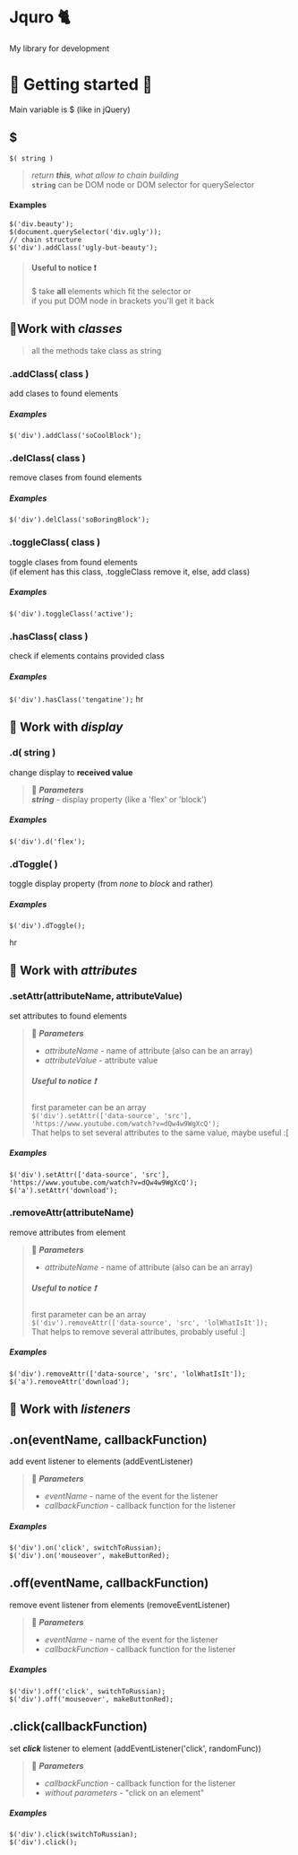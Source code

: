 # Jquro 🐈
My library for development 

# 🔺 Getting started 🔺


Main variable is $ (like in jQuery)
## **$** 
```$( string )```
>_return **this**, what allow to chain building_   
**```string```** can be DOM node or DOM selector for querySelector  
#### Examples
```
$('div.beauty');
$(document.querySelector('div.ugly'));
// chain structure
$('div').addClass('ugly-but-beauty');
```
> #### Useful to notice ❗  
> $ take **all** elements which fit the selector or   
>if you put DOM node in brackets you'll get it back

##  🔸Work with _**classes**_
>all the methods take class as string
### .addClass( class )
add clases to found elements
##### Examples  
 ``` $('div').addClass('soCoolBlock'); ```

### .delClass( class )
remove clases from found elements
##### Examples  
 ``` $('div').delClass('soBoringBlock'); ```

### .toggleClass( class )
toggle clases from found elements   
(if element has this class, .toggleClass remove it, else, add class)
##### Examples  
 ``` $('div').toggleClass('active'); ```
### .hasClass( class )
check if elements contains provided class
##### Examples  
 ``` $('div').hasClass('tengatine'); ```
hr   
## 🔸 Work with _**display**_

### .d( string )
change display to **received value**
> 🔧 _**Parameters**_  
> **_string_** - display property (like a 'flex' or 'block')
##### Examples  
 ``` $('div').d('flex'); ```
 
### .dToggle( )
toggle display property (from *none* to *block* and rather)
##### Examples  
 ``` $('div').dToggle(); ```
 
hr
## 🔸 Work with _**attributes**_
### .setAttr(attributeName, attributeValue)
set attributes to found elements
> 🔧 _**Parameters**_   
>   * _attributeName_ - name of attribute (also can be an array)   
>   * _attributeValue_ - attribute value   
> ##### Useful to notice ❗
> first parameter can be an array   
> ```$('div').setAttr(['data-source', 'src'], 'https://www.youtube.com/watch?v=dQw4w9WgXcQ');```   
> That helps to set several attributes to the same value, maybe useful :[
##### Examples  
 ``` $('div').setAttr('data-source', 'youtube');
 $('div').setAttr(['data-source', 'src'], 'https://www.youtube.com/watch?v=dQw4w9WgXcQ');
 $('a').setAttr('download');
 ```   

### .removeAttr(attributeName)
remove attributes from element
> 🔧 _**Parameters**_   
>   * _attributeName_ - name of attribute (also can be an array)    
> ##### Useful to notice ❗
> first parameter can be an array   
> ```$('div').removeAttr(['data-source', 'src', 'lolWhatIsIt']);```   
> That helps to remove several attributes, probably useful :]
##### Examples  
 ``` $('div').removeAttr('data-source');    
 $('div').removeAttr(['data-source', 'src', 'lolWhatIsIt']);
 $('a').removeAttr('download');
 ```
 ## 🔸 Work with _**listeners**_
 ## .on(eventName, callbackFunction)
 add event listener to elements (addEventListener)
 > 🔧 _**Parameters**_   
>   * _eventName_ - name of the event for the listener
>   * _callbackFunction_ - callback function for the listener
##### Examples  
 ```
 $('div').on('click', switchToRussian);    
 $('div').on('mouseover', makeButtonRed);
 ```
  ## .off(eventName, callbackFunction)
 remove event listener from elements (removeEventListener)
 > 🔧 _**Parameters**_   
>   * _eventName_ - name of the event for the listener
>   * _callbackFunction_ - callback function for the listener
##### Examples  
 ```
 $('div').off('click', switchToRussian);    
 $('div').off('mouseover', makeButtonRed);
 ```
 ## .click(callbackFunction)
  set _**click**_ listener to element  (addEventListener('click', randomFunc))
 > 🔧 _**Parameters**_   
>   * _callbackFunction_ - callback function for the listener   
>   * _without parameters_ - "click on an element"
##### Examples  
 ```
 $('div').click(switchToRussian);    
 $('div').click();
 ```
